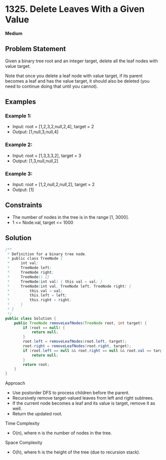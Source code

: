 # 1325. Delete Leaves With a Given Value
**Medium**

## Problem Statement
Given a binary tree root and an integer target, delete all the leaf nodes with value target.

Note that once you delete a leaf node with value target, if its parent becomes a leaf and has the value target, it should also be deleted (you need to continue doing that until you cannot).

## Examples
### Example 1:
- Input: root = [1,2,3,2,null,2,4], target = 2
- Output: [1,null,3,null,4]

### Example 2:
- Input: root = [1,3,3,3,2], target = 3
- Output: [1,3,null,null,2]

### Example 3:
- Input: root = [1,2,null,2,null,2], target = 2
- Output: [1]

## Constraints
- The number of nodes in the tree is in the range [1, 3000].
- 1 <= Node.val, target <= 1000

## Solution
```java
/**
 * Definition for a binary tree node.
 * public class TreeNode {
 *     int val;
 *     TreeNode left;
 *     TreeNode right;
 *     TreeNode() {}
 *     TreeNode(int val) { this.val = val; }
 *     TreeNode(int val, TreeNode left, TreeNode right) {
 *         this.val = val;
 *         this.left = left;
 *         this.right = right;
 *     }
 * }
 */
public class Solution {
    public TreeNode removeLeafNodes(TreeNode root, int target) {
        if (root == null) {
            return null;
        }
        root.left = removeLeafNodes(root.left, target);
        root.right = removeLeafNodes(root.right, target);
        if (root.left == null && root.right == null && root.val == target) {
            return null;
        }
        return root;
    }
}
```

Approach
- Use postorder DFS to process children before the parent.
- Recursively remove target-valued leaves from left and right subtrees.
- If the current node becomes a leaf and its value is target, remove it as well.
- Return the updated root.

Time Complexity
- O(n), where n is the number of nodes in the tree.

Space Complexity
- O(h), where h is the height of the tree (due to recursion stack).
